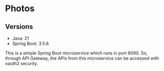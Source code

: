 # Photos

## Versions
- Java: 21
- Spring Boot: 3.5.6

This is a simple Spring Boot microservice which runs in port 8090.
So, through API Gateway, the APIs from this microservice can be accessed with oauth2 security.